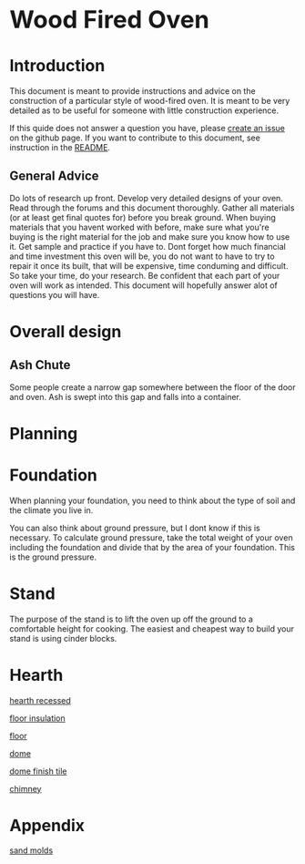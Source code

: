 
<h1 style="font-size: 42">Wood Fired Oven</h1>

# Introduction

This document is meant to provide instructions and advice on the construction of a particular style of wood-fired oven.
It is meant to be very detailed as to be useful for someone with little construction experience.

If this quide does not answer a question you have, please [create an issue](https://github.com/chuck1/book_wood_oven/issues) on the github page.
If you want to contribute to this document, see instruction in the [README](https://github.com/chuck1/book_wood_oven).

## General Advice

Do lots of research up front.
Develop very detailed designs of your oven.
Read through the forums and this document thoroughly.
Gather all materials (or at least get final quotes for) before you break ground.
When buying materials that you havent worked with before, make sure what you're buying is the right material for the job
and make sure you know how to use it.
Get sample and practice if you have to.
Dont forget how much financial and time investment this oven will be, you do not want to have to try to repair it once its built,
that will be expensive, time conduming and difficult.
So take your time, do your research.
Be confident that each part of your oven will work as intended.
This document will hopefully answer alot of questions you will have.

# Overall design

## Ash Chute

Some people create a narrow gap somewhere between the floor of the door and oven.
Ash is swept into this gap and falls into a container.

# Planning

# Foundation

When planning your foundation, you need to think about the type of soil and the climate you live in.

You can also think about ground pressure, but I dont know if this is necessary.
To calculate ground pressure, take the total weight of your oven including the foundation and divide that by the area of your foundation.
This is the ground pressure.

# Stand

The purpose of the stand is to lift the oven up off the ground to a comfortable height for cooking.
The easiest and cheapest way to build your stand is using cinder blocks.

# Hearth

[hearth recessed](hearth_recessed.md)

[floor insulation](floor_insulation.md)

[floor](floor.md)

[dome](dome/main.md)

[dome finish tile](dome_finish_tile.md)

[chimney](chimney.md)

# Appendix

[sand molds](sand_molds.md)



